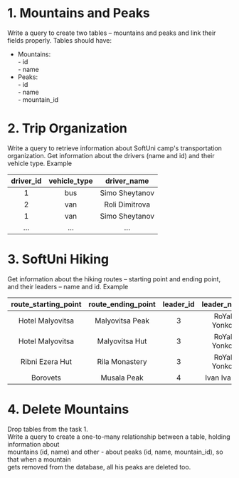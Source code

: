 # 1.	 Mountains and Peaks
Write a query to create two tables – mountains and peaks and link their fields properly. Tables should have:  
-	Mountains:  
          - id  
          - name
-	Peaks:  
          - id  
          - name  
          - mountain_id  
        

# 2.	 Trip Organization
Write a query to retrieve information about SoftUni camp's transportation organization. Get information about the drivers (name and id) and their vehicle type.
Example

|driver_id|	vehicle_type|	driver_name|
| :---: | :---: | :---: |
|1	|bus	|Simo Sheytanov|
|2|	van|	Roli Dimitrova|
|1	|van	|Simo Sheytanov|
|…|	…|	…|

# 3.	SoftUni Hiking
Get information about the hiking routes – starting point and ending point, and their leaders – name and id.
Example  

|route_starting_point|	route_ending_point|	leader_id|	leader_name|
| :---: | :---: | :---: | :---: |
|Hotel Malyovitsa|	Malyovitsa Peak	|3	|RoYaL Yonkov|
|Hotel Malyovitsa|	Malyovitsa Hut|	3|	RoYaL Yonkov|
|Ribni Ezera Hut|	Rila Monastery	|3	|RoYaL Yonkov|
|Borovets|	Musala Peak|	4	|Ivan Ivanov|




# 4.	Delete Mountains
Drop tables from the task 1.  
Write a query to create a one-to-many relationship between a table, holding information about  
mountains (id, name) and other - about peaks (id, name, mountain_id), so that when a mountain   
gets removed from the database, all his peaks are deleted too.
